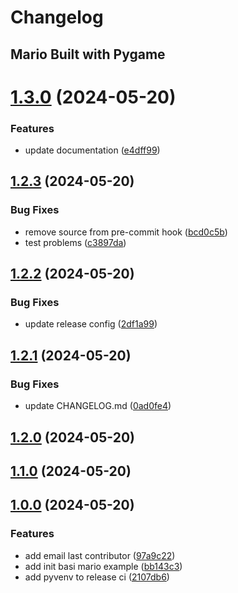 # Changelog

## Mario Built with Pygame

# [1.3.0](https://github.com/software-development-v/mario-pygame/compare/v1.2.3...v1.3.0) (2024-05-20)


### Features

* update documentation ([e4dff99](https://github.com/software-development-v/mario-pygame/commit/e4dff99b39bbec707dddd66a3d592d0a22b702f2))

## [1.2.3](https://github.com/software-development-v/mario-pygame/compare/v1.2.2...v1.2.3) (2024-05-20)


### Bug Fixes

* remove source from pre-commit hook ([bcd0c5b](https://github.com/software-development-v/mario-pygame/commit/bcd0c5b4a669a67327e99f0e7c0822ec3114650b))
* test problems ([c3897da](https://github.com/software-development-v/mario-pygame/commit/c3897da3c21229e7c1ab87e6e7b38b0a0799b5e0))

## [1.2.2](https://github.com/software-development-v/mario-pygame/compare/v1.2.1...v1.2.2) (2024-05-20)

### Bug Fixes

- update release config
  ([2df1a99](https://github.com/software-development-v/mario-pygame/commit/2df1a99b1aaf88eae5ad9fb06461efeed5a807a0))

## [1.2.1](https://github.com/software-development-v/mario-pygame/compare/v1.2.0...v1.2.1) (2024-05-20)

### Bug Fixes

- update CHANGELOG.md
  ([0ad0fe4](https://github.com/software-development-v/mario-pygame/commit/0ad0fe477b91c7cdfef9c7c417dd47ea7448f3ca))

## [1.2.0](https://github.com/software-development-v/mario-pygame/compare/v1.1.0...v1.2.0) (2024-05-20)

## [1.1.0](https://github.com/software-development-v/mario-pygame/compare/v1.0.0...v1.1.0) (2024-05-20)

## [1.0.0](https://github.com/software-development-v/mario-pygame/compare/v1.0.0...v.0.1.0) (2024-05-20)

### Features

- add email last contributor
  ([97a9c22](https://github.com/software-development-v/mario-pygame/commit/97a9c22417a73eb8fa9915cd02e73d026775a398))
- add init basi mario example
  ([bb143c3](https://github.com/software-development-v/mario-pygame/commit/bb143c323d51487176fdf4b12029e66c872b1411))
- add pyvenv to release ci
  ([2107db6](https://github.com/software-development-v/mario-pygame/commit/2107db6df64b0a9d90ea71e939d056be5d234481))
